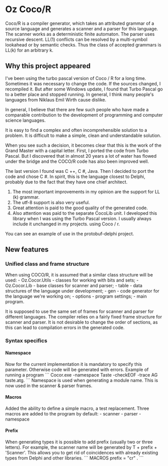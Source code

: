 Oz Coco/R
========

Coco/R is a compiler generator, which takes an attributed grammar of a source language
and generates a scanner and a parser for this language. 
The scanner works as a deterministic finite automaton. 
The parser uses recursive descent. LL(1) conflicts can be resolved by a multi-symbol 
lookahead or by semantic checks. 
Thus the class of accepted grammars is LL(k) for an arbitrary k.

Why this project appeared
--------------------------
I've been using the turbo pascal version of Coco / R for a long time.
Sometimes it was necessary to change the code.
If the sources changed, I recompiled it.
But after some Windows update, I found that Turbo Pascal go to a better place and stopped running. 
In general, I think many people's languages from Niklaus Emil Wirth cause dislike.

In general, I believe that there are few such people who have made a comparable contribution to the development of programming and computer science languages.

It is easy to find a complex and often incomprehensible solution to a problem. 
It is difficult to make a simple, clean and understandable solution.

When you see such a decision, it becomes clear that this is the work of the Grand Master with a capital letter.
First, I ported the code from Turbo Pascal. But I discovered that in almost 20 years
a lot of water has flowed under the bridge and the COCO/R code has also been improved well.

The last version I found was C ++, C #, Java.
Then I decided to port the code and chose C #.
In spirit, this is the language closest to Delphi,
probably due to the fact that they have one chief architect.

1. The most important improvements in my opinion are the support for LL (k) grammar.
2. The utf-8 support is also very useful.
3. Great attention is paid to the good quality of the generated code.
4. Also attention was paid to the separate CocoLib unit.
I developed this library when I was using the Turbo Pascal version.
I usually always include it unchanged in my projects.
using Coco / r.

You can see an example of use in the protobuf-delphi project.

New features 
-----------------
<h3>Unified class and frame structure</h3>
When using COCO/R, it is assumed that a similar class structure will be used:
 - Oz.Cocor.Utils - classes for working with bits and sets;
 - Oz.Cocor.Lib - base classes for scanner and parser;
 - table - data structures of the language under development;
 - gen - code generator for the language we're working on;
 - options - program settings;
 - main program.

It is supposed to use the same set of frames for scanner and parser for different languages.
The compiler relies on a fairly fixed frame structure for scanner and parser.
It is not desirable to change the order of sections, as this can lead to compilation errors in the generated code.

<h3>Syntax specifics</h3>

<h4>Namespace</h4>
Now for the current implementation it is mandatory to specify this parameter.
Otherwise code will be generated with errors.
Example of running a program
```
    Cocor.exe -namespace Taste -checkEOF -trace AG taste.atg.
```
Namespace is used when generating a module name.
This is now used in the scanner & parser frames.   
   
<h4>Macros</h4>
Added the ability to define a simple macro, a test replacement.
Three macros are added to the program by default:
 - scanner
 - parser
 - namespace
 
<h4>Prefix</h4>
When generating types it is possible to add prefix (usually two or three letters).
For example, the scanner name will be generated by T + prefix + 'Scanner'.
This allows you to get rid of coincidences with already existing types from Delphi and other libraries. 
```
    MACROS
      prefix = "cr" .
```